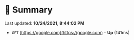 # 📖 Summary
Last updated: **10/24/2021, 8:44:02 PM**

- `GET` [https://google.com](https://google.com) - **Up** (141ms)
